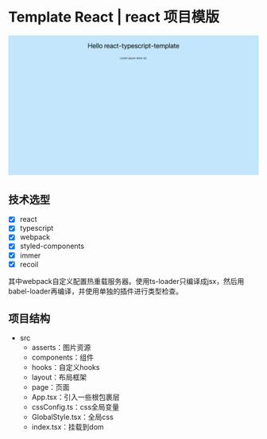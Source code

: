 # Template React | react 项目模版

![Template](./doc/Template.png)

## 技术选型

- [x] react
- [x] typescript
- [x] webpack
- [x] styled-components
- [x] immer
- [x] recoil

其中webpack自定义配置热重载服务器。使用ts-loader只编译成jsx，然后用babel-loader再编译，并使用单独的插件进行类型检查。

## 项目结构

- src
  - asserts：图片资源
  - components：组件
  - hooks：自定义hooks
  - layout：布局框架
  - page：页面
  - App.tsx：引入一些根包裹层
  - cssConfig.ts：css全局变量
  - GlobalStyle.tsx：全局css
  - index.tsx：挂载到dom


